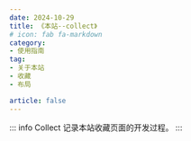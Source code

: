 ```yaml
---
date: 2024-10-29
title: 《本站--collect》
# icon: fab fa-markdown
category:
- 使用指南
tag:
- 关于本站
- 收藏
- 布局

article: false
---
```


::: info Collect
记录本站收藏页面的开发过程。
:::